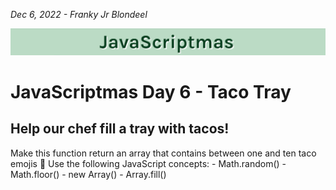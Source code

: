 *Dec 6, 2022 - Franky Jr Blondeel*

<p align="center">
<img alt="title" src="https://github.com/MrFranksJr/MrFranksJr/blob/main/assets/javascriptmas-2022/title.png">
</p>

# JavaScriptmas Day 6 - Taco Tray
## Help our chef fill a tray with tacos! 


Make this function return an array that contains 
between one and ten taco emojis 🌮
Use the following JavaScript concepts:
    - Math.random()
    - Math.floor()
    - new Array()
    - Array.fill()